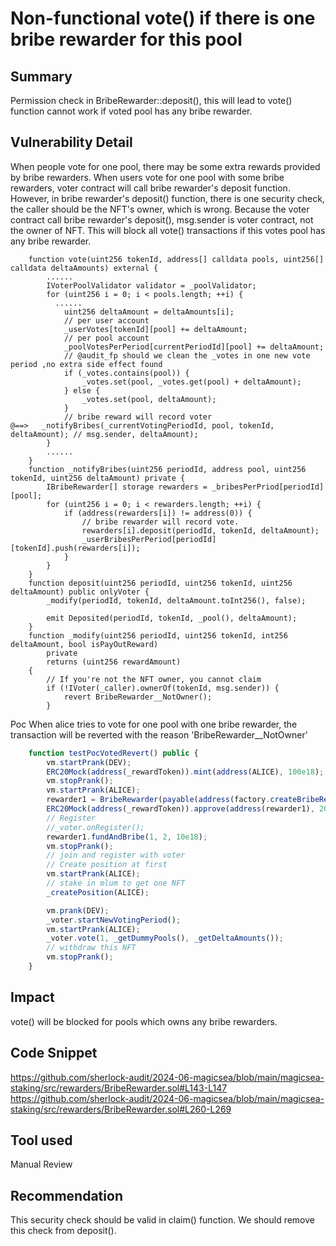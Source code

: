# Non-functional vote() if there is one bribe rewarder for this pool
## Summary
Permission check in BribeRewarder::deposit(), this will lead to vote() function cannot work if voted pool has any bribe rewarder.

## Vulnerability Detail
When people vote for one pool, there may be some extra rewards provided by bribe rewarders. When users vote for one pool with some bribe rewarders, voter contract will call bribe rewarder's deposit function. However, in bribe rewarder's deposit() function, there is one security check, the caller should be the NFT's owner, which is wrong. Because the voter contract call bribe rewarder's deposit(), msg.sender is voter contract, not the owner of NFT.
This will block all vote() transactions if this votes pool has any bribe rewarder.
```solidity
    function vote(uint256 tokenId, address[] calldata pools, uint256[] calldata deltaAmounts) external {
        ......
        IVoterPoolValidator validator = _poolValidator;
        for (uint256 i = 0; i < pools.length; ++i) {
          ......
            uint256 deltaAmount = deltaAmounts[i];
            // per user account
            _userVotes[tokenId][pool] += deltaAmount;
            // per pool account
            _poolVotesPerPeriod[currentPeriodId][pool] += deltaAmount;
            // @audit_fp should we clean the _votes in one new vote period ,no extra side effect found
            if (_votes.contains(pool)) {
                _votes.set(pool, _votes.get(pool) + deltaAmount);
            } else {
                _votes.set(pool, deltaAmount);
            }
            // bribe reward will record voter
@==>   _notifyBribes(_currentVotingPeriodId, pool, tokenId, deltaAmount); // msg.sender, deltaAmount);
        }
        ......
    }
    function _notifyBribes(uint256 periodId, address pool, uint256 tokenId, uint256 deltaAmount) private {
        IBribeRewarder[] storage rewarders = _bribesPerPriod[periodId][pool];
        for (uint256 i = 0; i < rewarders.length; ++i) {
            if (address(rewarders[i]) != address(0)) {
                // bribe rewarder will record vote.
                rewarders[i].deposit(periodId, tokenId, deltaAmount);
                _userBribesPerPeriod[periodId][tokenId].push(rewarders[i]);
            }
        }
    }
    function deposit(uint256 periodId, uint256 tokenId, uint256 deltaAmount) public onlyVoter {
        _modify(periodId, tokenId, deltaAmount.toInt256(), false);

        emit Deposited(periodId, tokenId, _pool(), deltaAmount);
    }
    function _modify(uint256 periodId, uint256 tokenId, int256 deltaAmount, bool isPayOutReward)
        private
        returns (uint256 rewardAmount)
    {
        // If you're not the NFT owner, you cannot claim
        if (!IVoter(_caller).ownerOf(tokenId, msg.sender)) {
            revert BribeRewarder__NotOwner();
        }
```
Poc
When alice tries to vote for one pool with one bribe rewarder, the transaction will be reverted with the reason 'BribeRewarder__NotOwner'
```javascript
    function testPocVotedRevert() public {
        vm.startPrank(DEV);
        ERC20Mock(address(_rewardToken)).mint(address(ALICE), 100e18);
        vm.stopPrank();
        vm.startPrank(ALICE);
        rewarder1 = BribeRewarder(payable(address(factory.createBribeRewarder(_rewardToken, pool))));
        ERC20Mock(address(_rewardToken)).approve(address(rewarder1), 20e18);
        // Register
        //_voter.onRegister();
        rewarder1.fundAndBribe(1, 2, 10e18);
        vm.stopPrank();
        // join and register with voter
        // Create position at first
        vm.startPrank(ALICE);
        // stake in mlum to get one NFT
        _createPosition(ALICE);

        vm.prank(DEV);
        _voter.startNewVotingPeriod();
        vm.startPrank(ALICE);
        _voter.vote(1, _getDummyPools(), _getDeltaAmounts());
        // withdraw this NFT
        vm.stopPrank();
    }
```

## Impact
vote() will be blocked for pools which owns any bribe rewarders.

## Code Snippet
https://github.com/sherlock-audit/2024-06-magicsea/blob/main/magicsea-staking/src/rewarders/BribeRewarder.sol#L143-L147
https://github.com/sherlock-audit/2024-06-magicsea/blob/main/magicsea-staking/src/rewarders/BribeRewarder.sol#L260-L269

## Tool used
Manual Review

## Recommendation
This security check should be valid in claim() function. We should remove this check from deposit().